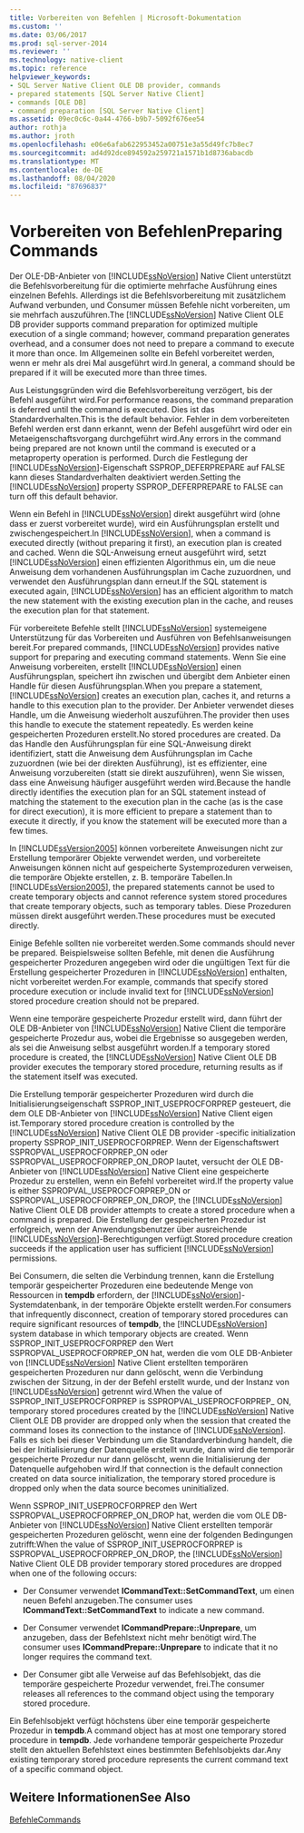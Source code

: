 ```yaml
---
title: Vorbereiten von Befehlen | Microsoft-Dokumentation
ms.custom: ''
ms.date: 03/06/2017
ms.prod: sql-server-2014
ms.reviewer: ''
ms.technology: native-client
ms.topic: reference
helpviewer_keywords:
- SQL Server Native Client OLE DB provider, commands
- prepared statements [SQL Server Native Client]
- commands [OLE DB]
- command preparation [SQL Server Native Client]
ms.assetid: 09ec0c6c-0a44-4766-b9b7-5092f676ee54
author: rothja
ms.author: jroth
ms.openlocfilehash: e06e6afab622953452a00751e3a55d49fc7b8ec7
ms.sourcegitcommit: ad4d92dce894592a259721a1571b1d8736abacdb
ms.translationtype: MT
ms.contentlocale: de-DE
ms.lasthandoff: 08/04/2020
ms.locfileid: "87696837"
---
```

# <a name="preparing-commands"></a><span data-ttu-id="02a09-102">Vorbereiten von Befehlen</span><span class="sxs-lookup"><span data-stu-id="02a09-102">Preparing Commands</span></span>
  <span data-ttu-id="02a09-103">Der OLE-DB-Anbieter von [!INCLUDE[ssNoVersion](../../includes/ssnoversion-md.md)] Native Client unterstützt die Befehlsvorbereitung für die optimierte mehrfache Ausführung eines einzelnen Befehls. Allerdings ist die Befehlsvorbereitung mit zusätzlichem Aufwand verbunden, und Consumer müssen Befehle nicht vorbereiten, um sie mehrfach auszuführen.</span><span class="sxs-lookup"><span data-stu-id="02a09-103">The [!INCLUDE[ssNoVersion](../../includes/ssnoversion-md.md)] Native Client OLE DB provider supports command preparation for optimized multiple execution of a single command; however, command preparation generates overhead, and a consumer does not need to prepare a command to execute it more than once.</span></span> <span data-ttu-id="02a09-104">Im Allgemeinen sollte ein Befehl vorbereitet werden, wenn er mehr als drei Mal ausgeführt wird.</span><span class="sxs-lookup"><span data-stu-id="02a09-104">In general, a command should be prepared if it will be executed more than three times.</span></span>  
  
 <span data-ttu-id="02a09-105">Aus Leistungsgründen wird die Befehlsvorbereitung verzögert, bis der Befehl ausgeführt wird.</span><span class="sxs-lookup"><span data-stu-id="02a09-105">For performance reasons, the command preparation is deferred until the command is executed.</span></span> <span data-ttu-id="02a09-106">Dies ist das Standardverhalten.</span><span class="sxs-lookup"><span data-stu-id="02a09-106">This is the default behavior.</span></span> <span data-ttu-id="02a09-107">Fehler in dem vorbereiteten Befehl werden erst dann erkannt, wenn der Befehl ausgeführt wird oder ein Metaeigenschaftsvorgang durchgeführt wird.</span><span class="sxs-lookup"><span data-stu-id="02a09-107">Any errors in the command being prepared are not known until the command is executed or a metaproperty operation is performed.</span></span> <span data-ttu-id="02a09-108">Durch die Festlegung der [!INCLUDE[ssNoVersion](../../includes/ssnoversion-md.md)]-Eigenschaft SSPROP_DEFERPREPARE auf FALSE kann dieses Standardverhalten deaktiviert werden.</span><span class="sxs-lookup"><span data-stu-id="02a09-108">Setting the [!INCLUDE[ssNoVersion](../../includes/ssnoversion-md.md)] property SSPROP_DEFERPREPARE to FALSE can turn off this default behavior.</span></span>  
  
 <span data-ttu-id="02a09-109">Wenn ein Befehl in [!INCLUDE[ssNoVersion](../../includes/ssnoversion-md.md)] direkt ausgeführt wird (ohne dass er zuerst vorbereitet wurde), wird ein Ausführungsplan erstellt und zwischengespeichert.</span><span class="sxs-lookup"><span data-stu-id="02a09-109">In [!INCLUDE[ssNoVersion](../../includes/ssnoversion-md.md)], when a command is executed directly (without preparing it first), an execution plan is created and cached.</span></span> <span data-ttu-id="02a09-110">Wenn die SQL-Anweisung erneut ausgeführt wird, setzt [!INCLUDE[ssNoVersion](../../includes/ssnoversion-md.md)] einen effizienten Algorithmus ein, um die neue Anweisung dem vorhandenen Ausführungsplan im Cache zuzuordnen, und verwendet den Ausführungsplan dann erneut.</span><span class="sxs-lookup"><span data-stu-id="02a09-110">If the SQL statement is executed again, [!INCLUDE[ssNoVersion](../../includes/ssnoversion-md.md)] has an efficient algorithm to match the new statement with the existing execution plan in the cache, and reuses the execution plan for that statement.</span></span>  
  
 <span data-ttu-id="02a09-111">Für vorbereitete Befehle stellt [!INCLUDE[ssNoVersion](../../includes/ssnoversion-md.md)] systemeigene Unterstützung für das Vorbereiten und Ausführen von Befehlsanweisungen bereit.</span><span class="sxs-lookup"><span data-stu-id="02a09-111">For prepared commands, [!INCLUDE[ssNoVersion](../../includes/ssnoversion-md.md)] provides native support for preparing and executing command statements.</span></span> <span data-ttu-id="02a09-112">Wenn Sie eine Anweisung vorbereiten, erstellt [!INCLUDE[ssNoVersion](../../includes/ssnoversion-md.md)] einen Ausführungsplan, speichert ihn zwischen und übergibt dem Anbieter einen Handle für diesen Ausführungsplan.</span><span class="sxs-lookup"><span data-stu-id="02a09-112">When you prepare a statement, [!INCLUDE[ssNoVersion](../../includes/ssnoversion-md.md)] creates an execution plan, caches it, and returns a handle to this execution plan to the provider.</span></span> <span data-ttu-id="02a09-113">Der Anbieter verwendet dieses Handle, um die Anweisung wiederholt auszuführen.</span><span class="sxs-lookup"><span data-stu-id="02a09-113">The provider then uses this handle to execute the statement repeatedly.</span></span> <span data-ttu-id="02a09-114">Es werden keine gespeicherten Prozeduren erstellt.</span><span class="sxs-lookup"><span data-stu-id="02a09-114">No stored procedures are created.</span></span> <span data-ttu-id="02a09-115">Da das Handle den Ausführungsplan für eine SQL-Anweisung direkt identifiziert, statt die Anweisung dem Ausführungsplan im Cache zuzuordnen (wie bei der direkten Ausführung), ist es effizienter, eine Anweisung vorzubereiten (statt sie direkt auszuführen), wenn Sie wissen, dass eine Anweisung häufiger ausgeführt werden wird.</span><span class="sxs-lookup"><span data-stu-id="02a09-115">Because the handle directly identifies the execution plan for an SQL statement instead of matching the statement to the execution plan in the cache (as is the case for direct execution), it is more efficient to prepare a statement than to execute it directly, if you know the statement will be executed more than a few times.</span></span>  
  
 <span data-ttu-id="02a09-116">In [!INCLUDE[ssVersion2005](../../includes/ssversion2005-md.md)] können vorbereitete Anweisungen nicht zur Erstellung temporärer Objekte verwendet werden, und vorbereitete Anweisungen können nicht auf gespeicherte Systemprozeduren verweisen, die temporäre Objekte erstellen, z. B. temporäre Tabellen.</span><span class="sxs-lookup"><span data-stu-id="02a09-116">In [!INCLUDE[ssVersion2005](../../includes/ssversion2005-md.md)], the prepared statements cannot be used to create temporary objects and cannot reference system stored procedures that create temporary objects, such as temporary tables.</span></span> <span data-ttu-id="02a09-117">Diese Prozeduren müssen direkt ausgeführt werden.</span><span class="sxs-lookup"><span data-stu-id="02a09-117">These procedures must be executed directly.</span></span>  
  
 <span data-ttu-id="02a09-118">Einige Befehle sollten nie vorbereitet werden.</span><span class="sxs-lookup"><span data-stu-id="02a09-118">Some commands should never be prepared.</span></span> <span data-ttu-id="02a09-119">Beispielsweise sollten Befehle, mit denen die Ausführung gespeicherter Prozeduren angegeben wird oder die ungültigen Text für die Erstellung gespeicherter Prozeduren in [!INCLUDE[ssNoVersion](../../includes/ssnoversion-md.md)] enthalten, nicht vorbereitet werden.</span><span class="sxs-lookup"><span data-stu-id="02a09-119">For example, commands that specify stored procedure execution or include invalid text for [!INCLUDE[ssNoVersion](../../includes/ssnoversion-md.md)] stored procedure creation should not be prepared.</span></span>  
  
 <span data-ttu-id="02a09-120">Wenn eine temporäre gespeicherte Prozedur erstellt wird, dann führt der OLE DB-Anbieter von [!INCLUDE[ssNoVersion](../../includes/ssnoversion-md.md)] Native Client die temporäre gespeicherte Prozedur aus, wobei die Ergebnisse so ausgegeben werden, als sei die Anweisung selbst ausgeführt worden.</span><span class="sxs-lookup"><span data-stu-id="02a09-120">If a temporary stored procedure is created, the [!INCLUDE[ssNoVersion](../../includes/ssnoversion-md.md)] Native Client OLE DB provider executes the temporary stored procedure, returning results as if the statement itself was executed.</span></span>  
  
 <span data-ttu-id="02a09-121">Die Erstellung temporär gespeicherter Prozeduren wird durch die Initialisierungseigenschaft SSPROP_INIT_USEPROCFORPREP gesteuert, die dem OLE DB-Anbieter von [!INCLUDE[ssNoVersion](../../includes/ssnoversion-md.md)] Native Client eigen ist.</span><span class="sxs-lookup"><span data-stu-id="02a09-121">Temporary stored procedure creation is controlled by the [!INCLUDE[ssNoVersion](../../includes/ssnoversion-md.md)] Native Client OLE DB provider -specific initialization property SSPROP_INIT_USEPROCFORPREP.</span></span> <span data-ttu-id="02a09-122">Wenn der Eigenschaftswert SSPROPVAL_USEPROCFORPREP_ON oder SSPROPVAL_USEPROCFORPREP_ON_DROP lautet, versucht der OLE DB-Anbieter von [!INCLUDE[ssNoVersion](../../includes/ssnoversion-md.md)] Native Client eine gespeicherte Prozedur zu erstellen, wenn ein Befehl vorbereitet wird.</span><span class="sxs-lookup"><span data-stu-id="02a09-122">If the property value is either SSPROPVAL_USEPROCFORPREP_ON or SSPROPVAL_USEPROCFORPREP_ON_DROP, the [!INCLUDE[ssNoVersion](../../includes/ssnoversion-md.md)] Native Client OLE DB provider attempts to create a stored procedure when a command is prepared.</span></span> <span data-ttu-id="02a09-123">Die Erstellung der gespeicherten Prozedur ist erfolgreich, wenn der Anwendungsbenutzer über ausreichende [!INCLUDE[ssNoVersion](../../includes/ssnoversion-md.md)]-Berechtigungen verfügt.</span><span class="sxs-lookup"><span data-stu-id="02a09-123">Stored procedure creation succeeds if the application user has sufficient [!INCLUDE[ssNoVersion](../../includes/ssnoversion-md.md)] permissions.</span></span>  
  
 <span data-ttu-id="02a09-124">Bei Consumern, die selten die Verbindung trennen, kann die Erstellung temporär gespeicherter Prozeduren eine bedeutende Menge von Ressourcen in **tempdb** erfordern, der [!INCLUDE[ssNoVersion](../../includes/ssnoversion-md.md)]-Systemdatenbank, in der temporäre Objekte erstellt werden.</span><span class="sxs-lookup"><span data-stu-id="02a09-124">For consumers that infrequently disconnect, creation of temporary stored procedures can require significant resources of **tempdb**, the [!INCLUDE[ssNoVersion](../../includes/ssnoversion-md.md)] system database in which temporary objects are created.</span></span> <span data-ttu-id="02a09-125">Wenn SSPROP_INIT_USEPROCFORPREP den Wert SSPROPVAL_USEPROCFORPREP_ON hat, werden die vom OLE DB-Anbieter von [!INCLUDE[ssNoVersion](../../includes/ssnoversion-md.md)] Native Client erstellten temporären gespeicherten Prozeduren nur dann gelöscht, wenn die Verbindung zwischen der Sitzung, in der der Befehl erstellt wurde, und der Instanz von [!INCLUDE[ssNoVersion](../../includes/ssnoversion-md.md)] getrennt wird.</span><span class="sxs-lookup"><span data-stu-id="02a09-125">When the value of SSPROP_INIT_USEPROCFORPREP is SSPROPVAL_USEPROCFORPREP_ ON, temporary stored procedures created by the [!INCLUDE[ssNoVersion](../../includes/ssnoversion-md.md)] Native Client OLE DB provider are dropped only when the session that created the command loses its connection to the instance of [!INCLUDE[ssNoVersion](../../includes/ssnoversion-md.md)].</span></span> <span data-ttu-id="02a09-126">Falls es sich bei dieser Verbindung um die Standardverbindung handelt, die bei der Initialisierung der Datenquelle erstellt wurde, dann wird die temporär gespeicherte Prozedur nur dann gelöscht, wenn die Initialisierung der Datenquelle aufgehoben wird.</span><span class="sxs-lookup"><span data-stu-id="02a09-126">If that connection is the default connection created on data source initialization, the temporary stored procedure is dropped only when the data source becomes uninitialized.</span></span>  
  
 <span data-ttu-id="02a09-127">Wenn SSPROP_INIT_USEPROCFORPREP den Wert SSPROPVAL_USEPROCFORPREP_ON_DROP hat, werden die vom OLE DB-Anbieter von [!INCLUDE[ssNoVersion](../../includes/ssnoversion-md.md)] Native Client erstellten temporär gespeicherten Prozeduren gelöscht, wenn eine der folgenden Bedingungen zutrifft:</span><span class="sxs-lookup"><span data-stu-id="02a09-127">When the value of SSPROP_INIT_USEPROCFORPREP is SSPROPVAL_USEPROCFORPREP_ON_DROP, the [!INCLUDE[ssNoVersion](../../includes/ssnoversion-md.md)] Native Client OLE DB provider temporary stored procedures are dropped when one of the following occurs:</span></span>  
  
-   <span data-ttu-id="02a09-128">Der Consumer verwendet **ICommandText::SetCommandText**, um einen neuen Befehl anzugeben.</span><span class="sxs-lookup"><span data-stu-id="02a09-128">The consumer uses **ICommandText::SetCommandText** to indicate a new command.</span></span>  
  
-   <span data-ttu-id="02a09-129">Der Consumer verwendet **ICommandPrepare::Unprepare**, um anzugeben, dass der Befehlstext nicht mehr benötigt wird.</span><span class="sxs-lookup"><span data-stu-id="02a09-129">The consumer uses **ICommandPrepare::Unprepare** to indicate that it no longer requires the command text.</span></span>  
  
-   <span data-ttu-id="02a09-130">Der Consumer gibt alle Verweise auf das Befehlsobjekt, das die temporäre gespeicherte Prozedur verwendet, frei.</span><span class="sxs-lookup"><span data-stu-id="02a09-130">The consumer releases all references to the command object using the temporary stored procedure.</span></span>  
  
 <span data-ttu-id="02a09-131">Ein Befehlsobjekt verfügt höchstens über eine temporär gespeicherte Prozedur in **tempdb**.</span><span class="sxs-lookup"><span data-stu-id="02a09-131">A command object has at most one temporary stored procedure in **tempdb**.</span></span> <span data-ttu-id="02a09-132">Jede vorhandene temporär gespeicherte Prozedur stellt den aktuellen Befehlstext eines bestimmten Befehlsobjekts dar.</span><span class="sxs-lookup"><span data-stu-id="02a09-132">Any existing temporary stored procedure represents the current command text of a specific command object.</span></span>  
  
## <a name="see-also"></a><span data-ttu-id="02a09-133">Weitere Informationen</span><span class="sxs-lookup"><span data-stu-id="02a09-133">See Also</span></span>  
 [<span data-ttu-id="02a09-134">Befehle</span><span class="sxs-lookup"><span data-stu-id="02a09-134">Commands</span></span>](commands.md)  
  
  
